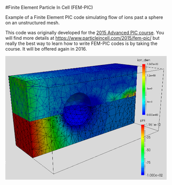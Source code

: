#Finite Element Particle In Cell (FEM-PIC)

Example of a Finite Element PIC code simulating flow of ions past a sphere on an unstructured mesh.
 
This code was originally developed for the [2015 Advanced PIC course](https://www.particleincell.com/advanced-pic/).
You will find more details at 
https://www.particleincell.com/2015/fem-pic/
but really the best way to learn how to write FEM-PIC codes is by taking the course. It will be offered again in 2016.

![Ion density and plasma potential on an unstructured mesh](phi_den2.png)